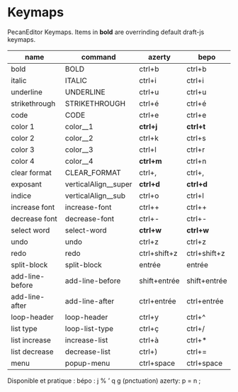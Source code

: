 # Keymaps

PecanEditor Keymaps. Items in **bold** are overrinding default draft-js keymaps.

| name            | command                 | azerty       | bepo         |
| --------------- | ----------------------- | ------------ | ------------ |
| bold            | BOLD                    | ctrl+b       | ctrl+b       |
| italic          | ITALIC                  | ctrl+i       | ctrl+i       |
| underline       | UNDERLINE               | ctrl+u       | ctrl+u       |
| strikethrough   | STRIKETHROUGH           | ctrl+é       | ctrl+é       |
| code            | CODE                    | ctrl+e       | ctrl+e       |
| color 1         | color\_\_1              | **ctrl+j**   | **ctrl+t**   |
| color 2         | color\_\_2              | ctrl+k       | ctrl+s       |
| color 3         | color\_\_3              | ctrl+l       | ctrl+r       |
| color 4         | color\_\_4              | **ctrl+m**   | ctrl+n       |
| clear format    | CLEAR_FORMAT            | ctrl+,       | ctrl+,       |
| exposant        | verticalAlign\_\_super | **ctrl+d**   | **ctrl+d**   |
| indice          | verticalAlign\_\_sub   | ctrl+o       | ctrl+l       |
| increase font   | increase-font           | ctrl++       | ctrl++       |
| decrease font   | decrease-font           | ctrl+-       | ctrl+-       |
| select word     | select-word             | **ctrl+w**   | **ctrl+w**   |
| undo            | undo                    | ctrl+z       | ctrl+z       |
| redo            | redo                    | ctrl+shift+z | ctrl+shift+z |
| split-block     | split-block             | entrée       | entrée       |
| add-line-before | add-line-before         | shift+entrée | shift+entrée |
| add-line-after  | add-line-after          | ctrl+entrée  | ctrl+entrée  |
| loop-header     | loop-header             | ctrl+y       | ctrl+^       |
| list type       | loop-list-type          | ctrl+ç       | ctrl+/       |
| list increase   | increase-list           | ctrl+à       | ctrl+\*      |
| list decrease   | decrease-list           | ctrl+)       | ctrl+=       |
| menu            | popup-menu              | ctrl+space   | ctrl+space   |

Disponible et pratique :
bépo : j % ’ q g (pnctuation)
azerty: p = n ;
